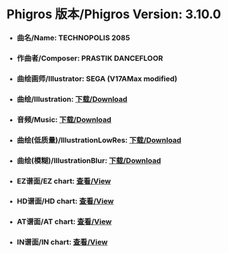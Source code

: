 
# Phigros 版本/Phigros Version:  3.10.0

- ### __曲名/Name:  TECHNOPOLIS 2085__

- ### __作曲者/Composer:  PRASTIK DANCEFLOOR__

- ### __曲绘画师/Illustrator:  SEGA (V17AMax modified)__

- ### __曲绘/Illustration:  [下载/Download](https://github.com/Po6647A/PAR/releases/download/3.10.0/1009.png)__

- ### __音频/Music:  [下载/Download](https://github.com/Po6647A/PAR/releases/download/3.10.0/1875.ogg)__

- ### __曲绘(低质量)/IllustrationLowRes:  [下载/Download](https://github.com/Po6647A/PAR/releases/download/3.10.0/1501.png)__

- ### __曲绘(模糊)/IllustrationBlur:  [下载/Download](https://github.com/Po6647A/PAR/releases/download/3.10.0/1255.png)__


- ### __EZ谱面/EZ chart:  [查看/View](./EZ.json/index.html)__

- ### __HD谱面/HD chart:  [查看/View](./HD.json/index.html)__

- ### __AT谱面/AT chart:  [查看/View](./AT.json/index.html)__

- ### __IN谱面/IN chart:  [查看/View](./IN.json/index.html)__
